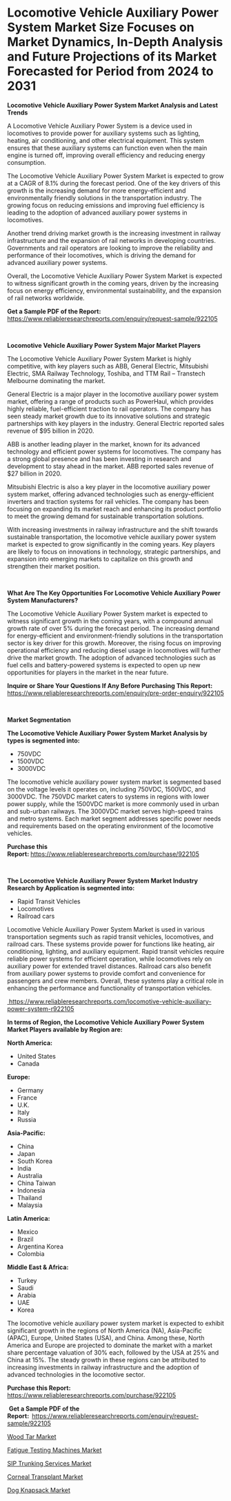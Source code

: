 <p><h1>Locomotive Vehicle Auxiliary Power System Market Size Focuses on Market Dynamics, In-Depth Analysis and Future Projections of its Market Forecasted for Period from 2024 to 2031</h1></p><p><strong>Locomotive Vehicle Auxiliary Power System Market Analysis and Latest Trends</strong></p>
<p><p>A Locomotive Vehicle Auxiliary Power System is a device used in locomotives to provide power for auxiliary systems such as lighting, heating, air conditioning, and other electrical equipment. This system ensures that these auxiliary systems can function even when the main engine is turned off, improving overall efficiency and reducing energy consumption.</p><p>The Locomotive Vehicle Auxiliary Power System Market is expected to grow at a CAGR of 8.1% during the forecast period. One of the key drivers of this growth is the increasing demand for more energy-efficient and environmentally friendly solutions in the transportation industry. The growing focus on reducing emissions and improving fuel efficiency is leading to the adoption of advanced auxiliary power systems in locomotives.</p><p>Another trend driving market growth is the increasing investment in railway infrastructure and the expansion of rail networks in developing countries. Governments and rail operators are looking to improve the reliability and performance of their locomotives, which is driving the demand for advanced auxiliary power systems.</p><p>Overall, the Locomotive Vehicle Auxiliary Power System Market is expected to witness significant growth in the coming years, driven by the increasing focus on energy efficiency, environmental sustainability, and the expansion of rail networks worldwide.</p></p>
<p><strong>Get a Sample PDF of the Report:&nbsp;</strong> <a href="https://www.reliableresearchreports.com/enquiry/request-sample/922105">https://www.reliableresearchreports.com/enquiry/request-sample/922105</a></p>
<p>&nbsp;</p>
<p><strong>Locomotive Vehicle Auxiliary Power System Major Market Players</strong></p>
<p><p>The Locomotive Vehicle Auxiliary Power System Market is highly competitive, with key players such as ABB, General Electric, Mitsubishi Electric, SMA Railway Technology, Toshiba, and TTM Rail – Transtech Melbourne dominating the market. </p><p>General Electric is a major player in the locomotive auxiliary power system market, offering a range of products such as PowerHaul, which provides highly reliable, fuel-efficient traction to rail operators. The company has seen steady market growth due to its innovative solutions and strategic partnerships with key players in the industry. General Electric reported sales revenue of $95 billion in 2020.</p><p>ABB is another leading player in the market, known for its advanced technology and efficient power systems for locomotives. The company has a strong global presence and has been investing in research and development to stay ahead in the market. ABB reported sales revenue of $27 billion in 2020.</p><p>Mitsubishi Electric is also a key player in the locomotive auxiliary power system market, offering advanced technologies such as energy-efficient inverters and traction systems for rail vehicles. The company has been focusing on expanding its market reach and enhancing its product portfolio to meet the growing demand for sustainable transportation solutions.</p><p>With increasing investments in railway infrastructure and the shift towards sustainable transportation, the locomotive vehicle auxiliary power system market is expected to grow significantly in the coming years. Key players are likely to focus on innovations in technology, strategic partnerships, and expansion into emerging markets to capitalize on this growth and strengthen their market position.</p></p>
<p>&nbsp;</p>
<p><strong>What Are The Key Opportunities For Locomotive Vehicle Auxiliary Power System Manufacturers?</strong></p>
<p><p>The Locomotive Vehicle Auxiliary Power System market is expected to witness significant growth in the coming years, with a compound annual growth rate of over 5% during the forecast period. The increasing demand for energy-efficient and environment-friendly solutions in the transportation sector is key driver for this growth. Moreover, the rising focus on improving operational efficiency and reducing diesel usage in locomotives will further drive the market growth. The adoption of advanced technologies such as fuel cells and battery-powered systems is expected to open up new opportunities for players in the market in the near future.</p></p>
<p><strong>Inquire or Share Your Questions If Any Before Purchasing This Report:</strong> <a href="https://www.reliableresearchreports.com/enquiry/pre-order-enquiry/922105">https://www.reliableresearchreports.com/enquiry/pre-order-enquiry/922105</a></p>
<p>&nbsp;</p>
<p><strong>Market Segmentation</strong></p>
<p><strong>The Locomotive Vehicle Auxiliary Power System Market Analysis by types is segmented into:</strong></p>
<p><ul><li>750VDC</li><li>1500VDC</li><li>3000VDC</li></ul></p>
<p><p>The locomotive vehicle auxiliary power system market is segmented based on the voltage levels it operates on, including 750VDC, 1500VDC, and 3000VDC. The 750VDC market caters to systems in regions with lower power supply, while the 1500VDC market is more commonly used in urban and sub-urban railways. The 3000VDC market serves high-speed trains and metro systems. Each market segment addresses specific power needs and requirements based on the operating environment of the locomotive vehicles.</p></p>
<p><strong>Purchase this Report:&nbsp;</strong><a href="https://www.reliableresearchreports.com/purchase/922105">https://www.reliableresearchreports.com/purchase/922105</a></p>
<p>&nbsp;</p>
<p><strong>The Locomotive Vehicle Auxiliary Power System Market Industry Research by Application is segmented into:</strong></p>
<p><ul><li>Rapid Transit Vehicles</li><li>Locomotives</li><li>Railroad cars</li></ul></p>
<p><p>Locomotive Vehicle Auxiliary Power System Market is used in various transportation segments such as rapid transit vehicles, locomotives, and railroad cars. These systems provide power for functions like heating, air conditioning, lighting, and auxiliary equipment. Rapid transit vehicles require reliable power systems for efficient operation, while locomotives rely on auxiliary power for extended travel distances. Railroad cars also benefit from auxiliary power systems to provide comfort and convenience for passengers and crew members. Overall, these systems play a critical role in enhancing the performance and functionality of transportation vehicles.</p></p>
<p><a href="https://www.reliableresearchreports.com/locomotive-vehicle-auxiliary-power-system-r922105">&nbsp;https://www.reliableresearchreports.com/locomotive-vehicle-auxiliary-power-system-r922105</a></p>
<p><strong>In terms of Region, the Locomotive Vehicle Auxiliary Power System Market Players available by Region are:</strong></p>
<p>
    <p> <strong> North America: </strong>
        <ul>
            <li>United States</li>
            <li>Canada</li>
        </ul>
        </p> 
    <p> <strong> Europe: </strong>
        <ul>
            <li>Germany</li>
            <li>France</li>
            <li>U.K.</li>
            <li>Italy</li>
            <li>Russia</li>
        </ul>
        </p> 
    <p> <strong> Asia-Pacific: </strong>
        <ul>
            <li>China</li>
            <li>Japan</li>
            <li>South Korea</li>
            <li>India</li>
            <li>Australia</li>
            <li>China Taiwan</li>
            <li>Indonesia</li>
            <li>Thailand</li>
            <li>Malaysia</li>
        </ul>
        </p> 
    <p> <strong> Latin America: </strong>
        <ul>
            <li>Mexico</li>
            <li>Brazil</li>
            <li>Argentina Korea</li>
            <li>Colombia</li>
        </ul>
        </p> 
    <p> <strong> Middle East & Africa: </strong>
        <ul>
            <li>Turkey</li>
            <li>Saudi</li>
            <li>Arabia</li>
            <li>UAE</li>
            <li>Korea</li>
        </ul>
    </p>
    </p>
<p><p>The locomotive vehicle auxiliary power system market is expected to exhibit significant growth in the regions of North America (NA), Asia-Pacific (APAC), Europe, United States (USA), and China. Among these, North America and Europe are projected to dominate the market with a market share percentage valuation of 30% each, followed by the USA at 25% and China at 15%. The steady growth in these regions can be attributed to increasing investments in railway infrastructure and the adoption of advanced technologies in the locomotive sector.</p></p>
<p><strong>Purchase this Report: </strong><a href="https://www.reliableresearchreports.com/purchase/922105">https://www.reliableresearchreports.com/purchase/922105</a></p>
<p>&nbsp;<strong>Get a Sample PDF of the Report:&nbsp;&nbsp;</strong><a href="https://www.reliableresearchreports.com/enquiry/request-sample/922105">https://www.reliableresearchreports.com/enquiry/request-sample/922105</a></p>
<p><strong></strong></p>
<p><p><a href="https://www.linkedin.com/pulse/strategic-insights-global-wood-tar-market-trends-2024-ikwte?trackingId=GvD%2Bg4FvQy%2B2s8bEopUbOQ%3D%3D">Wood Tar Market</a></p><p><a href="https://www.linkedin.com/pulse/fatigue-testing-machines-market-size-share-trends-analysis-b1c3e?trackingId=xBhvWmEqT26BYOHWKdLTpw%3D%3D">Fatigue Testing Machines Market</a></p><p><a href="https://github.com/jakobeblake56/Market-Research-Report-List-1/blob/main/sip-trunking-services-market.md">SIP Trunking Services Market</a></p><p><a href="https://github.com/julian6Skinner/Market-Research-Report-List-1/blob/main/corneal-transplant-market.md">Corneal Transplant Market</a></p><p><a href="https://www.linkedin.com/pulse/dog-knapsack-market-size-share-trends-analysis-report-oeide?trackingId=qjyhk888RxWkZIDLqdjV2g%3D%3D">Dog Knapsack Market</a></p></p>